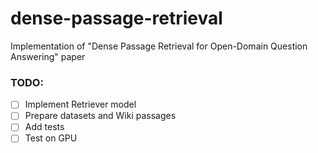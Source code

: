 # dense-passage-retrieval
Implementation of "Dense Passage Retrieval for Open-Domain Question Answering" paper



### TODO:

- [ ] Implement Retriever model
- [ ] Prepare datasets and Wiki passages
- [ ] Add tests
- [ ] Test on GPU